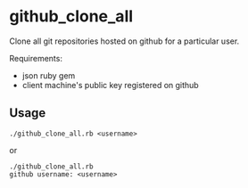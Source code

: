 github\_clone\_all
================
Clone all git repositories hosted on github for a particular user.

Requirements:

* json ruby gem
* client machine's public key registered on github

Usage
-----
	./github_clone_all.rb <username>

or

	./github_clone_all.rb
	github username: <username>
